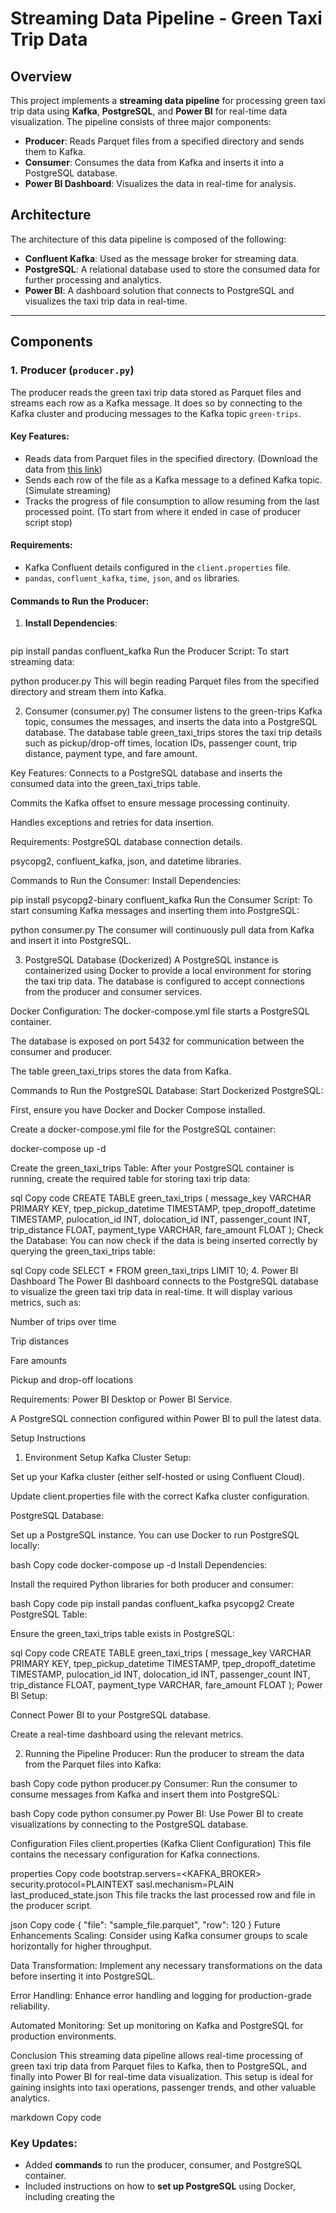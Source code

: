 # **Streaming Data Pipeline - Green Taxi Trip Data**

## **Overview**

This project implements a **streaming data pipeline** for processing green taxi trip data using **Kafka**, **PostgreSQL**, and **Power BI** for real-time data visualization. The pipeline consists of three major components:

- **Producer**: Reads Parquet files from a specified directory and sends them to Kafka.
- **Consumer**: Consumes the data from Kafka and inserts it into a PostgreSQL database.
- **Power BI Dashboard**: Visualizes the data in real-time for analysis.



## **Architecture**

The architecture of this data pipeline is composed of the following:

- **Confluent Kafka**: Used as the message broker for streaming data.
- **PostgreSQL**: A relational database used to store the consumed data for further processing and analytics.
- **Power BI**: A dashboard solution that connects to PostgreSQL and visualizes the taxi trip data in real-time.

---

## **Components**

### **1. Producer (`producer.py`)**

The producer reads the green taxi trip data stored as Parquet files and streams each row as a Kafka message. It does so by connecting to the Kafka cluster and producing messages to the Kafka topic `green-trips`.

#### **Key Features**:
- Reads data from Parquet files in the specified directory. (Download the data from [this link](https://d37ci6vzurychx.cloudfront.net/trip-data/))
- Sends each row of the file as a Kafka message to a defined Kafka topic. (Simulate streaming)
- Tracks the progress of file consumption to allow resuming from the last processed point. (To start from where it ended in case of producer script stop)

#### **Requirements**:
- Kafka Confluent details configured in the `client.properties` file.
- `pandas`, `confluent_kafka`, `time`, `json`, and `os` libraries.

#### **Commands to Run the Producer**:
1. **Install Dependencies**:
   ```bash
pip install pandas confluent_kafka
Run the Producer Script: To start streaming data:

python producer.py
This will begin reading Parquet files from the specified directory and stream them into Kafka.

2. Consumer (consumer.py)
The consumer listens to the green-trips Kafka topic, consumes the messages, and inserts the data into a PostgreSQL database. The database table green_taxi_trips stores the taxi trip details such as pickup/drop-off times, location IDs, passenger count, trip distance, payment type, and fare amount.

Key Features:
Connects to a PostgreSQL database and inserts the consumed data into the green_taxi_trips table.

Commits the Kafka offset to ensure message processing continuity.

Handles exceptions and retries for data insertion.

Requirements:
PostgreSQL database connection details.

psycopg2, confluent_kafka, json, and datetime libraries.

Commands to Run the Consumer:
Install Dependencies:

pip install psycopg2-binary confluent_kafka
Run the Consumer Script: To start consuming Kafka messages and inserting them into PostgreSQL:


python consumer.py
The consumer will continuously pull data from Kafka and insert it into PostgreSQL.

3. PostgreSQL Database (Dockerized)
A PostgreSQL instance is containerized using Docker to provide a local environment for storing the taxi trip data. The database is configured to accept connections from the producer and consumer services.

Docker Configuration:
The docker-compose.yml file starts a PostgreSQL container.

The database is exposed on port 5432 for communication between the consumer and producer.

The table green_taxi_trips stores the data from Kafka.

Commands to Run the PostgreSQL Database:
Start Dockerized PostgreSQL:

First, ensure you have Docker and Docker Compose installed.

Create a docker-compose.yml file for the PostgreSQL container:


docker-compose up -d


Create the green_taxi_trips Table: After your PostgreSQL container is running, create the required table for storing taxi trip data:

sql
Copy code
CREATE TABLE green_taxi_trips (
    message_key VARCHAR PRIMARY KEY,
    tpep_pickup_datetime TIMESTAMP,
    tpep_dropoff_datetime TIMESTAMP,
    pulocation_id INT,
    dolocation_id INT,
    passenger_count INT,
    trip_distance FLOAT,
    payment_type VARCHAR,
    fare_amount FLOAT
);
Check the Database: You can now check if the data is being inserted correctly by querying the green_taxi_trips table:

sql
Copy code
SELECT * FROM green_taxi_trips LIMIT 10;
4. Power BI Dashboard
The Power BI dashboard connects to the PostgreSQL database to visualize the green taxi trip data in real-time. It will display various metrics, such as:

Number of trips over time

Trip distances

Fare amounts

Pickup and drop-off locations

Requirements:
Power BI Desktop or Power BI Service.

A PostgreSQL connection configured within Power BI to pull the latest data.

Setup Instructions
1. Environment Setup
Kafka Cluster Setup:

Set up your Kafka cluster (either self-hosted or using Confluent Cloud).

Update client.properties file with the correct Kafka cluster configuration.

PostgreSQL Database:

Set up a PostgreSQL instance. You can use Docker to run PostgreSQL locally:

bash
Copy code
docker-compose up -d
Install Dependencies:

Install the required Python libraries for both producer and consumer:

bash
Copy code
pip install pandas confluent_kafka psycopg2
Create PostgreSQL Table:

Ensure the green_taxi_trips table exists in PostgreSQL:

sql
Copy code
CREATE TABLE green_taxi_trips (
    message_key VARCHAR PRIMARY KEY,
    tpep_pickup_datetime TIMESTAMP,
    tpep_dropoff_datetime TIMESTAMP,
    pulocation_id INT,
    dolocation_id INT,
    passenger_count INT,
    trip_distance FLOAT,
    payment_type VARCHAR,
    fare_amount FLOAT
);
Power BI Setup:

Connect Power BI to your PostgreSQL database.

Create a real-time dashboard using the relevant metrics.

2. Running the Pipeline
Producer: Run the producer to stream the data from the Parquet files into Kafka:

bash
Copy code
python producer.py
Consumer: Run the consumer to consume messages from Kafka and insert them into PostgreSQL:

bash
Copy code
python consumer.py
Power BI: Use Power BI to create visualizations by connecting to the PostgreSQL database.

Configuration Files
client.properties (Kafka Client Configuration)
This file contains the necessary configuration for Kafka connections.

properties
Copy code
bootstrap.servers=<KAFKA_BROKER>
security.protocol=PLAINTEXT
sasl.mechanism=PLAIN
last_produced_state.json
This file tracks the last processed row and file in the producer script.

json
Copy code
{
  "file": "sample_file.parquet",
  "row": 120
}
Future Enhancements
Scaling: Consider using Kafka consumer groups to scale horizontally for higher throughput.

Data Transformation: Implement any necessary transformations on the data before inserting it into PostgreSQL.

Error Handling: Enhance error handling and logging for production-grade reliability.

Automated Monitoring: Set up monitoring on Kafka and PostgreSQL for production environments.

Conclusion
This streaming data pipeline allows real-time processing of green taxi trip data from Parquet files to Kafka, then to PostgreSQL, and finally into Power BI for real-time data visualization. This setup is ideal for gaining insights into taxi operations, passenger trends, and other valuable analytics.

markdown
Copy code

### Key Updates:
- Added **commands** to run the producer, consumer, and PostgreSQL container.
- Included instructions on how to **set up PostgreSQL** using Docker, including creating the 

